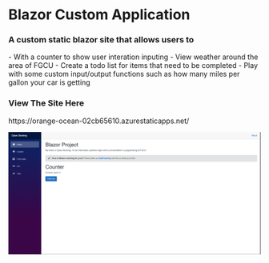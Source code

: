 # Blazor Custom Application
<h3> A custom static blazor site that allows users to </h3>
- With a counter to show user interation inputing 
- View weather around the area of FGCU
- Create a todo list for items that need to be completed
- Play with some custom input/output functions such as how many miles per gallon your car is getting


<h3> View The Site Here</h3>
  https://orange-ocean-02cb65610.azurestaticapps.net/

![image](https://github.com/PhantomLeak/static-blazor-site/blob/main/Capture.PNG)
